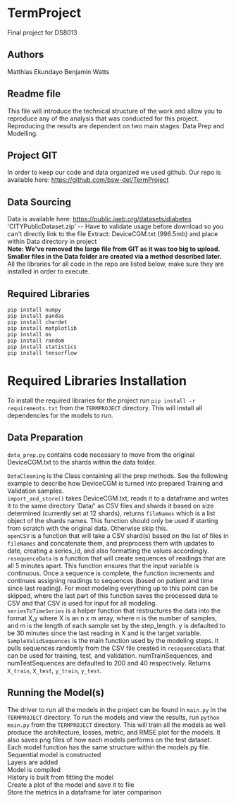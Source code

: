 # TermProject
Final project for DS8013
## Authors
Matthias Ekundayo
Benjamin Watts

## Readme file
This file will introduce the technical structure of the work and allow you to reproduce any of the analysis that was conducted for this project.
Reproducing the results are dependent on two main stages: Data Prep and Modelling. 

## Project GIT
In order to keep our code and data organized we used github. Our repo is available here:
https://github.com/bsw-del/TermProject

## Data Sourcing
Data is available here: https://public.jaeb.org/datasets/diabetes
'CITYPublicDataset.zip' -- Have to validate usage before download so you can't directly link to the file
Extract: DeviceCGM.txt (996.5mb) and place within Data directory in project <br>
<strong> Note: We've removed the large file from GIT as it was too big to upload. Smaller files in the Data folder are created via a method described later.</strong>
<br>
All the libraries for all code in the repo are listed below, make sure they are installed in order to execute.

## Required Libraries
`pip install numpy`<br>
`pip install pandas`<br>
`pip install chardet`<br>
`pip install matplotlib`<br>
`pip install os`<br>
`pip install random`<br>
`pip install statistics`<br>
`pip install tensorflow`<br>

# Required Libraries Installation
To install the required libraries for the project run `pip install -r requirements.txt` from the `TERMPROJECT` directory. This will install all dependencies for the models to run.<br>

## Data Preparation

`data_prep.py` contains code necessary to move from the original DeviceCGM.txt to the shards within the data folder.

`DataCleaning` is the Class containing all the prep methods. See the following example to describe how DeviceCGM is turned into prepared Training and Validation samples.<br>
`import_and_store()` takes DeviceCGM.txt, reads it to a dataframe and writes it to the same directory 'Data/' as CSV files and shards it based on size determined (currently set at 12 shards), returns `fileNames` which is a list object of the shards names. This function should only be used if starting from scratch with the original data. Otherwise skip this. <br>
`openCSV` is a function that will take a CSV shard(s) based on the list of files in `fileNames` and concatenate them, and preprocess them with updates to date, creating a series_id, and also formatting the values accordingly.<br>
`resequenceData` is a function that will create sequences of readings that are all 5 minutes apart. This function ensures that the input variable is continuous. Once a sequence is complete, the function increments and continues assigning readings to sequences (based on patient and time since last reading). For most modeling everything up to this point can be skipped, where the last part of this function saves the processed data to CSV and that CSV is used for input for all modeling.
<br>
`seriesToTimeSeries` is a helper function that restructures the data into the format X,y where X is an n x m array, where n is the number of samples, and m is the length of each sample set by the step_length. y is defaulted to be 30 minutes since the last reading in X and is the target variable. <br>
`SampleValidSequences` is the main function used by the modeling steps. It pulls sequences randomly from the CSV file created in `resequenceData` that can be used for training, test, and validation. numTrainSequences, and numTestSequences are defaulted to 200 and 40 respectively. Returns `X_train`, `X_test`, `y_train`, `y_test`. <br>


## Running the Model(s)
The driver to run all the models in the project can be found in `main.py` in the `TERMPROJECT` directory.
To run the models and view the results, run `python main.py` from the `TERMPROJECT` directory.
This will train all the models as well produce the architecture, losses, metric, and RMSE plot for the models. 
It also saves png files of how each models performs on the test dataset.<br>
Each model function has the same structure within the models.py file.<br>
Sequential model is constructed<br>
Layers are added<br>
Model is compiled<br>
History is built from fitting the model <br>
Create a plot of the model and save it to file<br>
Store the metrics in a dataframe for later comparison <br>
